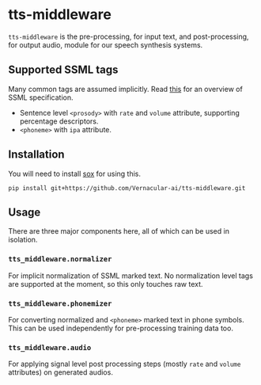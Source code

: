 # tts-middleware

`tts-middleware` is the pre-processing, for input text, and post-processing, for
output audio, module for our speech synthesis systems.

## Supported SSML tags

Many common tags are assumed implicitly. Read
[this](https://www.w3.org/TR/speech-synthesis/) for an overview of SSML
specification.

+ Sentence level `<prosody>` with `rate` and `volume` attribute, supporting
  percentage descriptors.
+ `<phoneme>` with `ipa` attribute.

## Installation

You will need to install [sox](http://sox.sourceforge.net/) for using this.

`pip install git+https://github.com/Vernacular-ai/tts-middleware.git`

## Usage

There are three major components here, all of which can be used in isolation.

### `tts_middleware.normalizer`

For implicit normalization of SSML marked text. No normalization level tags are
supported at the moment, so this only touches raw text.

### `tts_middleware.phonemizer`
For converting normalized and `<phoneme>` marked text in phone symbols. This can
be used independently for pre-processing training data too.
   
### `tts_middleware.audio`
For applying signal level post processing steps (mostly `rate` and `volume`
attributes) on generated audios.
